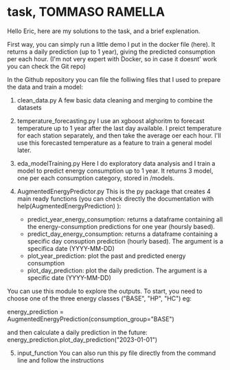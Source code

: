 # task, TOMMASO RAMELLA

Hello Eric, here are my solutions to the task, and a brief explenation.

First way, you can simply run a little demo I put in the docker file (here). It returns a daily prediction (up to 1 year), giving the predicted consumption per each hour. 
(I'm not very expert with Docker, so in case it doesnt' work you can check the Git repo)

In the Github repository you can file the folliwing files that I used to prepare the data and train a model: 
1) clean_data.py
A few basic data cleaning and merging to combine the datasets

2) temperature_forecasting.py
I use an xgboost alghoritm to forecast temperature up to 1 year after the last day available. I preict temperature for each station separately, and then take the average oer each hour. I'll use this forecasted temperature as 
a feature to train a general model later. 

3) eda_modelTraining.py
Here I do exploratory data analysis and I train a model to predict energy consumption up to 1 year. 
It returns 3 model, one per each consumption category, stored in /models. 

4) AugmentedEnergyPredictor.py
This is the py package that creates 4 main ready functions (you can check directly the documentation with 
help(AugmentedEnergyPrediction)
):
	- predict_year_energy_consumption: returns a dataframe containing all the energy-consumption predictions for one year (hoursly based). 
	- predict_day_energy_consumption: returns a dataframe containing a specific day consuption prediction (hourly based). The argument is a specifica date (YYYY-MM-DD)
	- plot_year_prediction: plot the past and predicted energy consumption
	- plot_day_prediction: plot the daily prediction. The argument is a specific date (YYYY-MM-DD)

You can use this module to explore the outputs. To start, you need to choose one of the three energy classes ("BASE", "HP", "HC")
eg:

energy_prediction = AugmentedEnergyPrediction(consumption_group="BASE")

and then calculate a daily prediction in the future: 
energy_prediction.plot_day_prediction("2023-01-01")


5) input_function
You can also run this py file directly from the command line and follow the instructions

